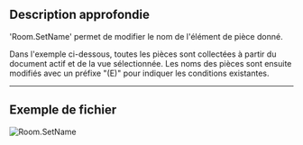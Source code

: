 ## Description approfondie
'Room.SetName' permet de modifier le nom de l'élément de pièce donné.

Dans l'exemple ci-dessous, toutes les pièces sont collectées à partir du document actif et de la vue sélectionnée. Les noms des pièces sont ensuite modifiés avec un préfixe "(E)" pour indiquer les conditions existantes.
___
## Exemple de fichier

![Room.SetName](./Revit.Elements.Room.SetName_img.jpg)
